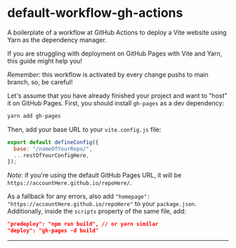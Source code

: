# default-workflow-gh-actions

A boilerplate of a workflow at GitHub Actions to deploy a Vite website using Yarn as the dependency manager.

If you are struggling with deployment on GitHub Pages with Vite and Yarn, this guide might help you!

*Remember:* this workflow is activated by every change pushs to main branch, so, be careful!

Let's assume that you have already finished your project and want to "host" it on GitHub Pages. First, you should install `gh-pages` as a dev dependency:
  ```bash
  yarn add gh-pages
  ```

Then, add your base URL to your `vite.config.js` file:
```javascript
export default defineConfig({
  base: "/nameOfYourRepo/",
  ...restOfYourConfigHere,
});
```
*Note:* if you're using the default GitHub Pages URL, it will be `https://accountHere.github.io/repoHere/`.

As a fallback for any errors, also add `"homepage": "https://accountHere.github.io/repoHere"` to your `package.json`. Additionally, inside the `scripts` property of the same file, add:
```json
"predeploy": "npm run build", // or yarn similar
"deploy": "gh-pages -d build"
```

---
